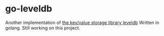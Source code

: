 # go-leveldb
Another implementation of [the key/value storage library leveldb](https://github.com/google/leveldb) Written in golang.
Still working on this project.
